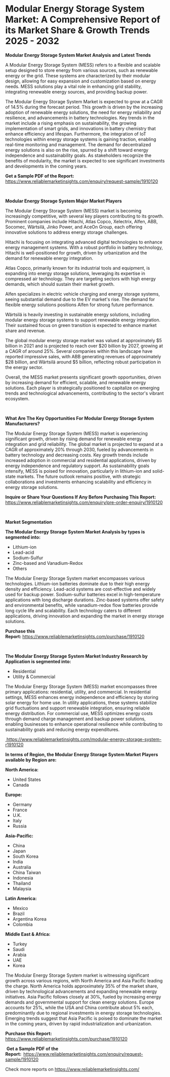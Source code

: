 <p><h1>Modular Energy Storage System Market: A Comprehensive Report of its Market Share & Growth Trends 2025 - 2032</h1></p><p><strong>Modular Energy Storage System Market Analysis and Latest Trends</strong></p>
<p><p>A Modular Energy Storage System (MESS) refers to a flexible and scalable setup designed to store energy from various sources, such as renewable energy or the grid. These systems are characterized by their modular design, allowing for easy expansion and customization based on energy needs. MESS solutions play a vital role in enhancing grid stability, integrating renewable energy sources, and providing backup power.</p><p>The Modular Energy Storage System Market is expected to grow at a CAGR of 14.5% during the forecast period. This growth is driven by the increasing adoption of renewable energy solutions, the need for energy reliability and resilience, and advancements in battery technologies. Key trends in the market include a rising emphasis on sustainability, the growing implementation of smart grids, and innovations in battery chemistry that enhance efficiency and lifespan. Furthermore, the integration of IoT technologies within energy storage systems is gaining traction, enabling real-time monitoring and management. The demand for decentralized energy solutions is also on the rise, spurred by a shift toward energy independence and sustainability goals. As stakeholders recognize the benefits of modularity, the market is expected to see significant investments and developments in the coming years.</p></p>
<p><strong>Get a Sample PDF of the Report:&nbsp;</strong> <a href="https://www.reliablemarketinsights.com/enquiry/request-sample/1910120?utm_campaign=3184&utm_medium=2&utm_source=Github&utm_content=ia&utm_term=07042025&utm_id=modular-energy-storage-system">https://www.reliablemarketinsights.com/enquiry/request-sample/1910120</a></p>
<p>&nbsp;</p>
<p><strong>Modular Energy Storage System Major Market Players</strong></p>
<p><p>The Modular Energy Storage System (MESS) market is becoming increasingly competitive, with several key players contributing to its growth. Prominent companies include Hitachi, Atlas Copco, Xelectrix, Alfen, ABB, Socomec, Wärtsilä, Jinko Power, and AceOn Group, each offering innovative solutions to address energy storage challenges.</p><p>Hitachi is focusing on integrating advanced digital technologies to enhance energy management systems. With a robust portfolio in battery technology, Hitachi is well-positioned for growth, driven by urbanization and the demand for renewable energy integration.</p><p>Atlas Copco, primarily known for its industrial tools and equipment, is expanding into energy storage solutions, leveraging its expertise in compressed air technology. They are targeting sectors with high energy demands, which should sustain their market growth.</p><p>Alfen specializes in electric vehicle charging and energy storage systems, seeing substantial demand due to the EV market's rise. The demand for flexible energy solutions positions Alfen for strong future performance.</p><p>Wärtsilä is heavily investing in sustainable energy solutions, including modular energy storage systems to support renewable energy integration. Their sustained focus on green transition is expected to enhance market share and revenue.</p><p>The global modular energy storage market was valued at approximately $5 billion in 2021 and is projected to reach over $20 billion by 2027, growing at a CAGR of around 25%. Several companies within this landscape have reported impressive sales, with ABB generating revenues of approximately $28 billion, and Wärtsilä around $5 billion, reflecting robust participation in the energy sector.</p><p>Overall, the MESS market presents significant growth opportunities, driven by increasing demand for efficient, scalable, and renewable energy solutions. Each player is strategically positioned to capitalize on emerging trends and technological advancements, contributing to the sector's vibrant ecosystem.</p></p>
<p>&nbsp;</p>
<p><strong>What Are The Key Opportunities For Modular Energy Storage System Manufacturers?</strong></p>
<p><p>The Modular Energy Storage System (MESS) market is experiencing significant growth, driven by rising demand for renewable energy integration and grid reliability. The global market is projected to expand at a CAGR of approximately 20% through 2030, fueled by advancements in battery technology and decreasing costs. Key growth trends include increased adoption in commercial and residential applications, driven by energy independence and regulatory support. As sustainability goals intensify, MESS is poised for innovation, particularly in lithium-ion and solid-state markets. The future outlook remains positive, with strategic collaborations and investments enhancing scalability and efficiency in energy storage solutions.</p></p>
<p><strong>Inquire or Share Your Questions If Any Before Purchasing This Report:</strong> <a href="https://www.reliablemarketinsights.com/enquiry/pre-order-enquiry/1910120?utm_campaign=3184&utm_medium=2&utm_source=Github&utm_content=ia&utm_term=07042025&utm_id=modular-energy-storage-system">https://www.reliablemarketinsights.com/enquiry/pre-order-enquiry/1910120</a></p>
<p>&nbsp;</p>
<p><strong>Market Segmentation</strong></p>
<p><strong>The Modular Energy Storage System Market Analysis by types is segmented into:</strong></p>
<p><ul><li>Lithium-ion</li><li>Lead-acid</li><li>Sodium-Sulfur</li><li>Zinc-based and Vanadium-Redox</li><li>Others</li></ul></p>
<p><p>The Modular Energy Storage System market encompasses various technologies. Lithium-ion batteries dominate due to their high energy density and efficiency. Lead-acid systems are cost-effective and widely used for backup power. Sodium-sulfur batteries excel in high-temperature applications with long discharge durations. Zinc-based systems offer safety and environmental benefits, while vanadium-redox flow batteries provide long cycle life and scalability. Each technology caters to different applications, driving innovation and expanding the market in energy storage solutions.</p></p>
<p><strong>Purchase this Report:&nbsp;</strong><a href="https://www.reliablemarketinsights.com/purchase/1910120?utm_campaign=3184&utm_medium=2&utm_source=Github&utm_content=ia&utm_term=07042025&utm_id=modular-energy-storage-system">https://www.reliablemarketinsights.com/purchase/1910120</a></p>
<p>&nbsp;</p>
<p><strong>The Modular Energy Storage System Market Industry Research by Application is segmented into:</strong></p>
<p><ul><li>Residential</li><li>Utility & Commercial</li></ul></p>
<p><p>The Modular Energy Storage System (MESS) market encompasses three primary applications: residential, utility, and commercial. In residential settings, MESS enhances energy independence and efficiency by storing solar energy for home use. In utility applications, these systems stabilize grid fluctuations and support renewable integration, ensuring reliable energy distribution. For commercial use, MESS optimizes energy costs through demand charge management and backup power solutions, enabling businesses to enhance operational resilience while contributing to sustainability goals and reducing energy expenditures.</p></p>
<p><a href="https://www.reliablemarketinsights.com/modular-energy-storage-system-r1910120?utm_campaign=3184&utm_medium=2&utm_source=Github&utm_content=ia&utm_term=07042025&utm_id=modular-energy-storage-system">&nbsp;https://www.reliablemarketinsights.com/modular-energy-storage-system-r1910120</a></p>
<p><strong>In terms of Region, the Modular Energy Storage System Market Players available by Region are:</strong></p>
<p>
    <p> <strong> North America: </strong>
        <ul>
            <li>United States</li>
            <li>Canada</li>
        </ul>
        </p> 
    <p> <strong> Europe: </strong>
        <ul>
            <li>Germany</li>
            <li>France</li>
            <li>U.K.</li>
            <li>Italy</li>
            <li>Russia</li>
        </ul>
        </p> 
    <p> <strong> Asia-Pacific: </strong>
        <ul>
            <li>China</li>
            <li>Japan</li>
            <li>South Korea</li>
            <li>India</li>
            <li>Australia</li>
            <li>China Taiwan</li>
            <li>Indonesia</li>
            <li>Thailand</li>
            <li>Malaysia</li>
        </ul>
        </p> 
    <p> <strong> Latin America: </strong>
        <ul>
            <li>Mexico</li>
            <li>Brazil</li>
            <li>Argentina Korea</li>
            <li>Colombia</li>
        </ul>
        </p> 
    <p> <strong> Middle East & Africa: </strong>
        <ul>
            <li>Turkey</li>
            <li>Saudi</li>
            <li>Arabia</li>
            <li>UAE</li>
            <li>Korea</li>
        </ul>
    </p>
    </p>
<p><p>The Modular Energy Storage System market is witnessing significant growth across various regions, with North America and Asia Pacific leading the charge. North America holds approximately 35% of the market share, driven by technological advancements and expanding renewable energy initiatives. Asia Pacific follows closely at 30%, fueled by increasing energy demands and governmental support for clean energy solutions. Europe accounts for 25%, while the USA and China contribute about 5% each, predominantly due to regional investments in energy storage technologies. Emerging trends suggest that Asia Pacific is poised to dominate the market in the coming years, driven by rapid industrialization and urbanization.</p></p>
<p><strong>Purchase this Report: </strong><a href="https://www.reliablemarketinsights.com/purchase/1910120?utm_campaign=3184&utm_medium=2&utm_source=Github&utm_content=ia&utm_term=07042025&utm_id=modular-energy-storage-system">https://www.reliablemarketinsights.com/purchase/1910120</a></p>
<p>&nbsp;<strong>Get a Sample PDF of the Report:&nbsp;&nbsp;</strong><a href="https://www.reliablemarketinsights.com/enquiry/request-sample/1910120?utm_campaign=3184&utm_medium=2&utm_source=Github&utm_content=ia&utm_term=07042025&utm_id=modular-energy-storage-system">https://www.reliablemarketinsights.com/enquiry/request-sample/1910120</a></p>
<p><strong></strong></p>
<p>Check more reports on <a href="https://www.reliablemarketinsights.com/?utm_campaign=3184&utm_medium=2&utm_source=Github&utm_content=ia&utm_term=07042025&utm_id=modular-energy-storage-system">https://www.reliablemarketinsights.com/</a></p>